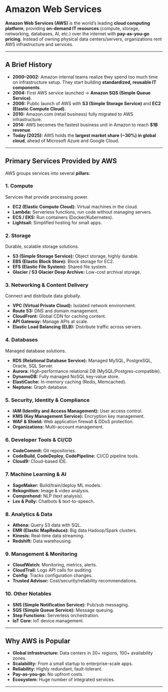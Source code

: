 # Amazon Web Services

**Amazon Web Services (AWS)** is the world’s leading **cloud computing platform**, providing **on-demand IT resources** (compute, storage, networking, databases, AI, etc.) over the internet with **pay-as-you-go pricing**.
Instead of owning physical data centers/servers, organizations rent AWS infrastructure and services.

---

## A Brief History

* **2000–2002:** Amazon internal teams realize they spend too much time on infrastructure setup. They start building **standardized, reusable IT components**.
* **2004:** First AWS service launched → **Amazon SQS (Simple Queue Service)**.
* **2006:** Public launch of AWS with **S3 (Simple Storage Service)** and **EC2 (Elastic Compute Cloud)**.
* **2010:** Amazon.com (retail business) fully migrated to AWS infrastructure.
* **2014:** AWS becomes the fastest business unit in Amazon to reach **\$1B revenue**.
* **Today (2025):** AWS holds the **largest market share (\~30%) in global cloud**, ahead of Microsoft Azure and Google Cloud.

---

## Primary Services Provided by AWS

AWS groups services into several **pillars**:

### 1. **Compute**

Services that provide processing power.

* **EC2 (Elastic Compute Cloud):** Virtual machines in the cloud.
* **Lambda:** Serverless functions, run code without managing servers.
* **ECS / EKS:** Run containers (Docker/Kubernetes).
* **Lightsail:** Simplified hosting for small apps.

### 2. **Storage**

Durable, scalable storage solutions.

* **S3 (Simple Storage Service):** Object storage, highly durable.
* **EBS (Elastic Block Store):** Block storage for EC2.
* **EFS (Elastic File System):** Shared file system.
* **Glacier / S3 Glacier Deep Archive:** Low-cost archival storage.

### 3. **Networking & Content Delivery**

Connect and distribute data globally.

* **VPC (Virtual Private Cloud):** Isolated network environment.
* **Route 53:** DNS and domain management.
* **CloudFront:** Global CDN for caching content.
* **API Gateway:** Manage APIs at scale.
* **Elastic Load Balancing (ELB):** Distribute traffic across servers.

### 4. **Databases**

Managed database solutions.

* **RDS (Relational Database Service):** Managed MySQL, PostgreSQL, Oracle, SQL Server.
* **Aurora:** High-performance relational DB (MySQL/Postgres-compatible).
* **DynamoDB:** Fully managed NoSQL key-value store.
* **ElastiCache:** In-memory caching (Redis, Memcached).
* **Neptune:** Graph database.

### 5. **Security, Identity & Compliance**

* **IAM (Identity and Access Management):** User access control.
* **KMS (Key Management Service):** Encryption key management.
* **WAF & Shield:** Web application firewall & DDoS protection.
* **Organizations:** Multi-account management.

### 6. **Developer Tools & CI/CD**

* **CodeCommit:** Git repositories.
* **CodeBuild, CodeDeploy, CodePipeline:** CI/CD pipeline tools.
* **Cloud9:** Cloud-based IDE.

### 7. **Machine Learning & AI**

* **SageMaker:** Build/train/deploy ML models.
* **Rekognition:** Image & video analysis.
* **Comprehend:** NLP (text analysis).
* **Lex & Polly:** Chatbots & text-to-speech.

### 8. **Analytics & Data**

* **Athena:** Query S3 data with SQL.
* **EMR (Elastic MapReduce):** Big data Hadoop/Spark clusters.
* **Kinesis:** Real-time data streaming.
* **Redshift:** Data warehousing.

### 9. **Management & Monitoring**

* **CloudWatch:** Monitoring, metrics, alerts.
* **CloudTrail:** Logs API calls for auditing.
* **Config:** Tracks configuration changes.
* **Trusted Advisor:** Cost/security/reliability recommendations.

### 10. **Other Notables**

* **SNS (Simple Notification Service):** Pub/sub messaging.
* **SQS (Simple Queue Service):** Message queuing.
* **Step Functions:** Serverless orchestration.
* **IoT Core:** IoT device management.

---

## Why AWS is Popular

* **Global infrastructure:** Data centers in 30+ regions, 100+ availability zones.
* **Scalability:** From a small startup to enterprise-scale apps.
* **Reliability:** Highly redundant, fault-tolerant.
* **Pay-as-you-go:** No upfront costs.
* **Ecosystem:** Huge number of integrated services.

---
